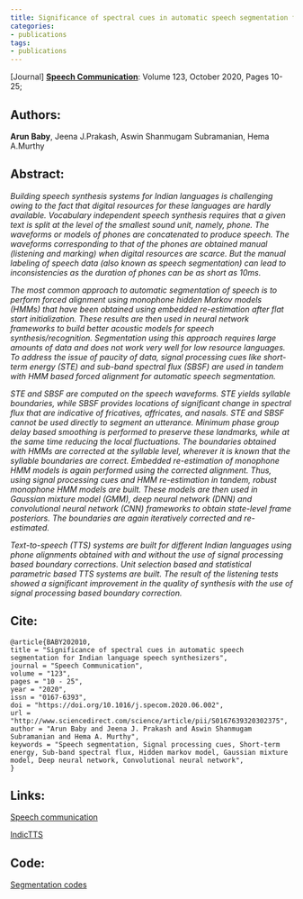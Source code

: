 ```yaml
---
title: Significance of spectral cues in automatic speech segmentation for Indian language speech synthesizers
categories:
- publications
tags:
- publications
---
```

\[Journal\] [**Speech Communication**](https://www.sciencedirect.com/science/article/abs/pii/S0167639320302375): Volume 123, October 2020, Pages 10-25;

## Authors: 
**Arun Baby**, Jeena J.Prakash, Aswin Shanmugam Subramanian, Hema A.Murthy

## Abstract: 
<em>Building speech synthesis systems for Indian languages is challenging owing to the fact that digital resources for these languages are hardly available. Vocabulary independent speech synthesis requires that a given text is split at the level of the smallest sound unit, namely, phone. The waveforms or models of phones are concatenated to produce speech. The waveforms corresponding to that of the phones are obtained manual (listening and marking) when digital resources are scarce. But the manual labeling of speech data (also known as speech segmentation) can lead to inconsistencies as the duration of phones can be as short as 10ms.</em>

<em>The most common approach to automatic segmentation of speech is to perform forced alignment using monophone hidden Markov models (HMMs) that have been obtained using embedded re-estimation after flat start initialization. These results are then used in neural network frameworks to build better acoustic models for speech synthesis/recognition. Segmentation using this approach requires large amounts of data and does not work very well for low resource languages. To address the issue of paucity of data, signal processing cues like short-term energy (STE) and sub-band spectral flux (SBSF) are used in tandem with HMM based forced alignment for automatic speech segmentation.</em>

<em>STE and SBSF are computed on the speech waveforms. STE yields syllable boundaries, while SBSF provides locations of significant change in spectral flux that are indicative of fricatives, affricates, and nasals. STE and SBSF cannot be used directly to segment an utterance. Minimum phase group delay based smoothing is performed to preserve these landmarks, while at the same time reducing the local fluctuations. The boundaries obtained with HMMs are corrected at the syllable level, wherever it is known that the syllable boundaries are correct. Embedded re-estimation of monophone HMM models is again performed using the corrected alignment. Thus, using signal processing cues and HMM re-estimation in tandem, robust monophone HMM models are built. These models are then used in Gaussian mixture model (GMM), deep neural network (DNN) and convolutional neural network (CNN) frameworks to obtain state-level frame posteriors. The boundaries are again iteratively corrected and re-estimated.</em>

<em>Text-to-speech (TTS) systems are built for different Indian languages using phone alignments obtained with and without the use of signal processing based boundary corrections. Unit selection based and statistical parametric based TTS systems are built. The result of the listening tests showed a significant improvement in the quality of synthesis with the use of signal processing based boundary correction.</em>

## Cite:
```
@article{BABY202010,
title = "Significance of spectral cues in automatic speech segmentation for Indian language speech synthesizers",
journal = "Speech Communication",
volume = "123",
pages = "10 - 25",
year = "2020",
issn = "0167-6393",
doi = "https://doi.org/10.1016/j.specom.2020.06.002",
url = "http://www.sciencedirect.com/science/article/pii/S0167639320302375",
author = "Arun Baby and Jeena J. Prakash and Aswin Shanmugam Subramanian and Hema A. Murthy",
keywords = "Speech segmentation, Signal processing cues, Short-term energy, Sub-band spectral flux, Hidden markov model, Gaussian mixture model, Deep neural network, Convolutional neural network",
}
```

## Links:
[Speech communication](https://www.sciencedirect.com/science/article/abs/pii/S0167639320302375)

[IndicTTS](https://www.iitm.ac.in/donlab/tts/publications.php)

## Code:

[Segmentation codes](https://www.iitm.ac.in/donlab/tts/hybridSeg.php)
